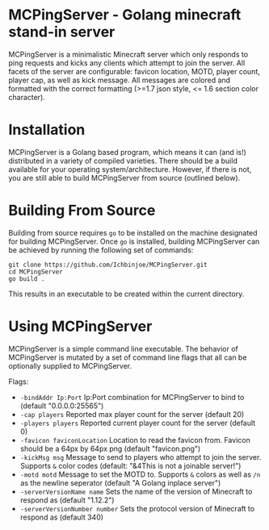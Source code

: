 # MCPingServer - Golang minecraft stand-in server

MCPingServer is a minimalistic Minecraft server which only responds to ping
requests and kicks any clients which attempt to join the server. All facets of
the server are configurable: favicon location, MOTD, player count, player cap,
as well as kick message. All messages are colored and formatted with the
correct formatting (>=1.7 json style, <= 1.6 section color character).

# Installation

MCPingServer is a Golang based program, which means it can (and is!) distributed
in a variety of compiled varieties. There should be a build available for your
operating system/architecture. However, if there is not, you are still able to
build MCPingServer from source (outlined below).

# Building From Source

Building from source requires `go` to be installed on the machine designated
for building MCPingServer. Once `go` is installed, building MCPingServer can
be achieved by running the following set of commands:

    git clone https://github.com/Ichbinjoe/MCPingServer.git
    cd MCPingServer
    go build .

This results in an executable to be created within the current directory.

# Using MCPingServer

MCPingServer is a simple command line executable. The behavior of MCPingServer
is mutated by a set of command line flags that all can be optionally supplied
to MCPingServer.

Flags:

+ `-bindAddr Ip:Port` Ip:Port combination for MCPingServer to bind to (default "0.0.0.0:25565")
+ `-cap players` Reported max player count for the server (default 20)
+ `-players players` Reported current player count for the server (default 0)
+ `-favicon faviconLocation` Location to read the favicon from. Favicon should
be a 64px by 64px png (default "favicon.png")
+ `-kickMsg msg` Message to send to players who attempt to join the server.
Supports `&` color codes (default: "&4This is not a joinable server!")
+ `-motd motd` Message to set the MOTD to. Supports `&` colors as well as `/n`
as the newline seperator (default "A Golang inplace server")
+ `-serverVersionName name` Sets the name of the version of Minecraft to respond
as (default "1.12.2")
+ `-serverVersionNumber number` Sets the protocol version of Minecraft to 
respond as (default 340)



